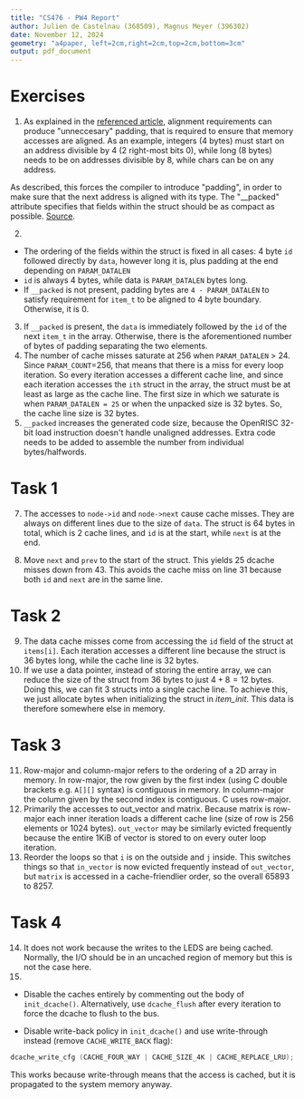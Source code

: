 ```yaml
---
title: "CS476 - PW4 Report"
author: Julien de Castelnau (368509), Magnus Meyer (396302)
date: November 12, 2024
geometry: "a4paper, left=2cm,right=2cm,top=2cm,bottom=3cm"
output: pdf_document
---
```



# Exercises

1. As explained in the [referenced article](http://www.catb.org/esr/structure-packing/), alignment requirements can produce "unneccesary" padding, that is required to ensure that memory accesses are aligned. As an example, integers (4 bytes) must start on an address divisible by 4 (2 right-most bits 0), while long (8 bytes) needs to be on addresses divisible by 8, while chars can be on any address.

As described, this forces the compiler to introduce "padding", in order to make sure that the next address is aligned with its type. The "__packed" attribute specifies that fields within the struct should be as compact as possible. [Source](https://www.gnu.org/software/c-intro-and-ref/manual/html_node/Packed-Structures.html). 

2. 
- The ordering of the fields within the struct is fixed in all cases: 4 byte `id` followed directly by `data`, however long it is, plus padding at the end depending on `PARAM_DATALEN`
- `id` is always 4 bytes, while data is `PARAM_DATALEN` bytes long.
- If `__packed` is not present, padding bytes are `4 - PARAM_DATALEN` to satisfy requirement for `item_t` to be aligned to 4 byte boundary. Otherwise, it is 0.
3. If `__packed` is present, the `data` is immediately followed by the `id` of the next `item_t` in the array. Otherwise, there is the aforementioned number of bytes of padding separating the two elements.
5. The number of cache misses saturate at 256 when `PARAM_DATALEN` > 24. Since `PARAM_COUNT`=256, that means that there is a miss for every loop iteration. So every iteration accesses a different cache line, and since each iteration accesses the `ith` struct in the array, the struct must be at least as large as the cache line. The first size in which we saturate is when `PARAM_DATALEN = 25` or when the unpacked size is 32 bytes. So, the cache line size is 32 bytes.
6. `__packed` increases the generated code size, because the OpenRISC 32-bit load instruction doesn't handle unaligned addresses. Extra code needs to be added to assemble the number from individual bytes/halfwords.

# Task 1

7. The accesses to `node->id`  and `node->next` cause cache misses. They are always on different lines due to the size of `data`. The struct is 64 bytes in total, which is 2 cache lines, and `id` is at the start, while `next` is at the end.

8. Move `next` and `prev` to the start of the struct. This yields 25 dcache misses down from 43. This avoids the cache miss on line 31 because both `id` and `next` are in the same line.

# Task 2
9. The data cache misses come from accessing the `id` field of the struct at `items[i]`. Each iteration accesses a different line because the struct is 36 bytes long, while the cache line is 32 bytes.
10. If we use a data pointer, instead of storing the entire array, we can reduce the size of the struct from 36 bytes to just $4+8=12$ bytes. Doing this, we can fit 3 structs into a single cache line. To achieve this, we just allocate bytes when initializing the struct in _item\_init_. This data is therefore somewhere else in memory. 

# Task 3
11. Row-major and column-major refers to the ordering of a 2D array in memory. In row-major, the row given by the first index (using C double brackets e.g. `A[][]` syntax) is contiguous in memory. In column-major the column given by the second index is contiguous. C uses row-major.
12. Primarily the accesses to out_vector and matrix. Because matrix is row-major each inner iteration loads a different cache line (size of row is 256 elements or 1024 bytes). `out_vector` may be similarly evicted frequently because the entire 1KiB of vector is stored to on every outer loop iteration.
13. Reorder the loops so that `i` is on the outside and `j` inside. This switches things so that `in_vector` is now evicted frequently instead of `out_vector`, but `matrix` is accessed in a cache-friendlier order, so the overall 65893 to 8257.

# Task 4
14. It does not work because the writes to the LEDS are being cached. Normally, the I/O should be in an uncached region of memory but this is not the case here.
15. 

* Disable the caches entirely by commenting out the body of `init_dcache()`. Alternatively, use `dcache_flush` after every iteration to force the dcache to flush to the bus.

* Disable write-back policy in `init_dcache()` and use write-through instead (remove `CACHE_WRITE_BACK` flag): 

```c
dcache_write_cfg (CACHE_FOUR_WAY | CACHE_SIZE_4K | CACHE_REPLACE_LRU);
```

This works because write-through means that the access is cached, but it is propagated to the system memory anyway.